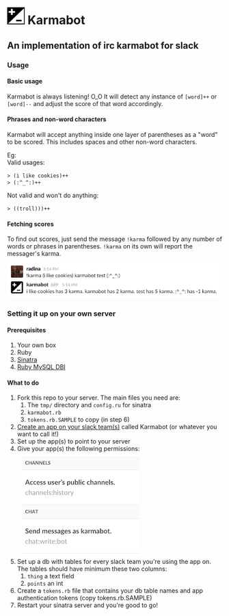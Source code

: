 # ![karmabot icon](pics/karma-icon.png) Karmabot
## An implementation of irc karmabot for slack

### Usage
#### Basic usage
Karmabot is always listening! O_O It will detect any instance of `[word]++` or `[word]--` and adjust the score of that word accordingly.

#### Phrases and non-word characters
Karmabot will accept anything inside one layer of parentheses as a "word" to be scored. This includes spaces and other non-word characters. 

Eg:   
Valid usages:
```
> (i like cookies)++  
> (:^_^:)++
```

Not valid and won't do anything:
```
> ((troll)))++
```

#### Fetching scores
To find out scores, just send the message `!karma` followed by any number of words or phrases in parentheses. `!karma` on its own will report the messager's karma.

![score fetching example](pics/example.png)

### Setting it up on your own server

#### Prerequisites
1. Your own box
2. Ruby
3. [Sinatra](http://www.sinatrarb.com/)
4. [Ruby MySQL DBI](http://ruby-dbi.rubyforge.org/)

#### What to do
1. Fork this repo to your server. The main files you need are:
   1. The `tmp/` directory and `config.ru` for sinatra
   2. `karmabot.rb`
   3. `tokens.rb.SAMPLE` to copy (in step 6)
2. [Create an app on your slack team(s)](https://api.slack.com/apps) called Karmabot (or whatever you want to call it!)
3. Set up the app(s) to point to your server
4. Give your app(s) the following permissions:  
![channels:history and chat:write:bot](pics/perms.png)
5. Set up a db with tables for every slack team you're using the app on. The tables should have minimum these two columns:
   1. `thing` a text field
   2. `points` an int
6. Create a `tokens.rb` file that contains your db table names and app authentication tokens (copy tokens.rb.SAMPLE)
7. Restart your sinatra server and you're good to go!
